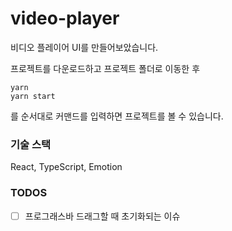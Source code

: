 # video-player

비디오 플레이어 UI를 만들어보았습니다.

프로젝트를 다운로드하고 프로젝트 폴더로 이동한 후

```
yarn
yarn start
```

를 순서대로 커맨드를 입력하면 프로젝트를 볼 수 있습니다.

### 기술 스택

React, TypeScript, Emotion

### TODOS

-[ ] 프로그래스바 드래그할 때 초기화되는 이슈
